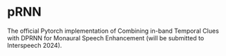 # pRNN
The official Pytorch implementation of Combining in-band Temporal Clues with DPRNN for Monaural Speech Enhancement (will be submitted to Interspeech 2024).
